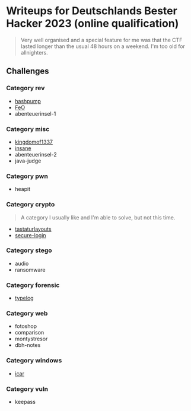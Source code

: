 # Writeups for Deutschlands Bester Hacker 2023 (online qualification)
> Very well organised and a special feature for me was that the CTF lasted longer than the usual 48 hours on a weekend. I'm too old for allnighters.

## Challenges

### Category rev
* [hashpump](hashpump/)
* [FeO](FeO/)
* abenteuerinsel-1

### Category misc
* [kingdomof1337](kingdomof1337/)
* [insane](insane/)
* abenteuerinsel-2
* java-judge

### Category pwn
* heapit

### Category crypto
> A category I usually like and I'm able to solve, but not this time.
* [tastaturlayouts](tastaturlayouts/)
* [secure-login](secure-login/)

### Category stego
* audio
* ransomware

### Category forensic
* [typelog](typelog/)

### Category web
* fotoshop
* comparison
* montystresor
* dbh-notes

### Category windows
* [icar](icar/)

### Category vuln
* keepass
